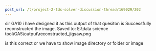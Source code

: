 ```yaml
---
post_url: /t/project-2-tds-solver-discussion-thread/169029/202
---
```

sir GA10 i have designed it as this output of that quesiton is Successfully reconstructed the image. Saved to: E:\data science tool\GA5\output\reconstructed\_jigsaw.png

is this correct or we have to show image directory or folder or image